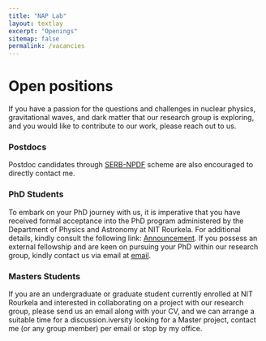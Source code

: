 ```yaml
---
title: "NAP Lab"
layout: textlay
excerpt: "Openings"
sitemap: false
permalink: /vacancies
---
```


# Open positions

If you have a passion for the questions and challenges in nuclear physics, gravitational waves, and dark matter that our research group is exploring, and you would like to contribute to our work, please reach out to us.

### Postdocs
Postdoc candidates through [SERB-NPDF](https://serbonline.in/SERB/npdf) scheme are also encouraged to directly contact me.

### PhD Students
To embark on your PhD journey with us, it is imperative that you have received formal acceptance into the PhD program administered by the Department of Physics and Astronomy at NIT Rourkela. For additional details, kindly consult the following link: [Announcement](https://website.nitrkl.ac.in/Home/Announcement/). If you possess an external fellowship and are keen on pursuing your PhD within our research group, kindly contact us via email at [email](kumarbh@nitrkl.ac.in).


### Masters Students
If you are an undergraduate or graduate student currently enrolled at NIT Rourkela and interested in collaborating on a project with our research group, please send us an email along with your CV, and we can arrange a suitable time for a discussion.iversity looking for a Master project, contact me (or any group member) per email or stop by my office.


